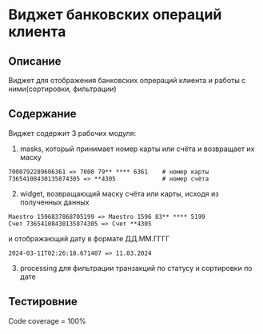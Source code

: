 # Виджет банковских операций клиента

## Описание

Виджет для отображения банковских опрераций клиента и работы с ними(сортировки, фильтрации)

## Содержание

Виджет содержит 3 рабочих модуля:
1. masks, который принимает номер карты или счёта и возвращает их маску 
```
7000792289606361 => 7000 79** **** 6361    # номер карты
73654108430135874305 => **4305             # номер счёта
```
2. widget, возвращающий маску счёта или карты, исходя из полученных данных
```
Maestro 1596837868705199 => Maestro 1596 83** **** 5199
Счет 73654108430135874305 => Счет **4305
```
и отображающий дату в формате ДД.ММ.ГГГГ
```commandline
2024-03-11T02:26:18.671407 => 11.03.2024
```
3. processing для фильтрации транзакций по статусу и сортировки по дате

## Тестировние
Code coverage = 100%